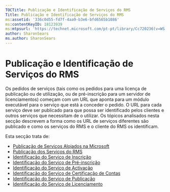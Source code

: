 ```yaml
---
TOCTitle: Publicação e Identificação de Serviços do RMS
Title: Publicação e Identificação de Serviços do RMS
ms:assetid: '336c0d55-fd7f-4aa9-b3e6-bfd6565b1086'
ms:contentKeyID: 18123939
ms:mtpsurl: 'https://technet.microsoft.com/pt-pt/library/Cc720236(v=WS.10)'
author: SharonSears
ms.author: SharonSears
---
```


Publicação e Identificação de Serviços do RMS
=============================================

Os pedidos de serviços (tais como os pedidos para uma licença de publicação ou de utilização, ou de pré-inscrição para um servidor de licenciamentos) começam com um URL que aponta para um módulo executável para o serviço que está a conceder o pedido. O URL para cada serviço deve ser publicado para que possa ser identificado pelos clientes e outros serviços que necessitam de o utilizar. Os tópicos analisados nesta secção descrevem a forma como os URL de serviços diferentes são publicado e como os serviços do RMS e o cliente do RMS os identificam.

Esta secção trata de:

-   [Publicação de Serviços Alojados na Microsoft](https://technet.microsoft.com/7ee8cb4d-1b46-48be-8a4c-5ff6a458231a)
-   [Publicação dos Serviços do RMS](https://technet.microsoft.com/3cca9325-6bd3-49ad-aa3f-e0693205d3f4)
-   [Identificação do Serviço de Inscrição](https://technet.microsoft.com/bbeb00bd-04e0-4df6-8615-76aa8125b620)
-   [Identificação do Serviço de Pré-inscrição](https://technet.microsoft.com/b159953a-af38-4a9e-8c87-1aff5fb4e366)
-   [Identificação do Serviço de Activação](https://technet.microsoft.com/e178d81b-b35c-4958-87ef-e077e2204b32)
-   [Identificação do Serviço de Certificação de Contas](https://technet.microsoft.com/293a2f91-4712-45ec-8b74-7533f4144cbd)
-   [Identificação do Serviço de Publicação](https://technet.microsoft.com/5d500841-a202-4865-b5d2-d0775d4e1bbc)
-   [Identificação do Serviço de Licenciamento](https://technet.microsoft.com/4eabbb76-b359-443a-b737-098c5659e9c6)

